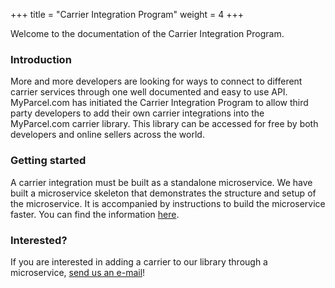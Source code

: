 +++
title = "Carrier Integration Program"
weight = 4
+++

Welcome to the documentation of the Carrier Integration Program.

### Introduction

More and more developers are looking for ways to connect to different carrier services through one well documented and easy to use API. MyParcel.com has initiated the Carrier Integration Program to allow third party developers to add their own carrier integrations into the MyParcel.com carrier library. This library can be accessed for free by both developers and online sellers across the world.

### Getting started

A carrier integration must be built as a standalone microservice. We have built a microservice skeleton that demonstrates the structure and setup of the microservice. It is accompanied by instructions to build the microservice faster. You can find the information [here](https://github.com/MyParcelCOM/microservice-skeleton).

### Interested?

If you are interested in adding a carrier to our library through a microservice, [send us an e-mail](mailto:info@myparcel.com)!
